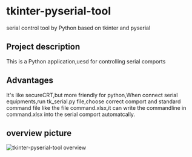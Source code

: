 # tkinter-pyserial-tool
serial control tool by Python based on tkinter and pyserial
## Project description
This is a Python application,uesd for controlling serial comports
## Advantages
It's like secureCRT,but more friendly for python,When connect serial equipments,run tk_serial.py file,choose correct comport and standard command file like the file command.xlsx,it can write the commandline in command.xlsx into the serial comport automatcally.
## overview picture
![tkinter-pyserial-tool overview]()
